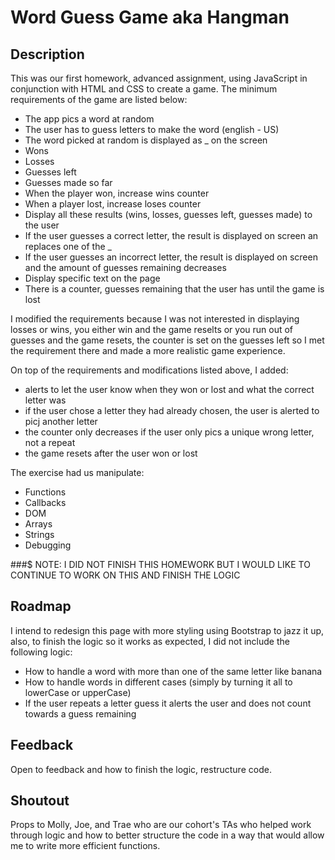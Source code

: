 # Word Guess Game aka Hangman

## Description
This was our first homework, advanced assignment, using JavaScript in conjunction with HTML and CSS to create a game. The minimum requirements of the game are listed below:
* The app pics a word at random
* The user has to guess letters to make the word (english - US)
* The word picked at random is displayed as _ on the screen
* Wons
* Losses
* Guesses left
* Guesses made so far
* When the player won, increase wins counter
* When a player lost, increase loses counter
* Display all these results (wins, losses, guesses left, guesses made) to the user
* If the user guesses a correct letter, the result is displayed on screen an replaces one of the _
* If the user guesses an incorrect letter, the result is displayed on screen and the amount of guesses remaining decreases
* Display specific text on the page 
* There is a counter, guesses remaining that the user has until the game is lost

I modified the requirements because I was not interested in displaying losses or wins, you either win and the game reselts or you run out of guesses and the game resets, the counter is set on the guesses left so I met the requirement there and made a more realistic game experience.

On top of the requirements and modifications listed above, I added:
* alerts to let the user know when they won or lost and what the correct letter was
* if the user chose a letter they had already chosen, the user is alerted to picj another letter
* the counter only decreases if the user only pics a unique wrong letter, not a repeat
* the game resets after the user won or lost

The exercise had us manipulate:
* Functions
* Callbacks
* DOM
* Arrays
* Strings
* Debugging

###$ NOTE: I DID NOT FINISH THIS HOMEWORK BUT I WOULD LIKE TO CONTINUE TO WORK ON THIS AND FINISH THE LOGIC

## Roadmap
I intend to redesign this page with more styling using Bootstrap to jazz it up, also, to finish the logic so it works as expected, I did not include the following logic:
* How to handle a word with more than one of the same letter like banana
* How to handle words in different cases (simply by turning it all to lowerCase or upperCase)
* If the user repeats a letter guess it alerts the user and does not count towards a guess remaining

## Feedback
Open to feedback and how to finish the logic, restructure code.

## Shoutout
Props to Molly, Joe, and Trae who are our cohort's TAs who helped work through logic and how to better structure the code in a way that would allow me to write more efficient functions.
